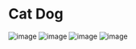 # Cat Dog
![image](https://github.com/user-attachments/assets/81119f37-d63c-4a03-bb75-5c722af791e1)
![image](https://github.com/user-attachments/assets/43243f52-9101-401f-8068-7ea3c465bb12)
![image](https://github.com/user-attachments/assets/017b895f-79cb-4059-9ab4-4a606e26b71f)
![image](https://github.com/user-attachments/assets/e1b7bff9-20e8-4427-b7f9-2b3afbe1d94a)
